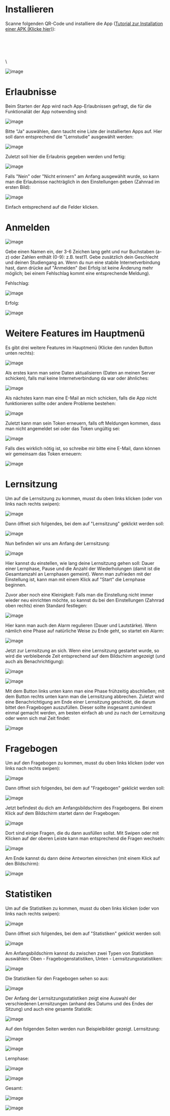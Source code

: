 Installieren
============

Scanne folgenden QR-Code und installiere die App ([Tutorial zur
Installation einer APK (Klicke
hier)](https://www.heise.de/tipps-tricks/Externe-Apps-APK-Dateien-bei-Android-installieren-so-klappt-s-3714330.html)):\
\
\
\
\
\
\

![image](frame.png)

Erlaubnisse
===========

Beim Starten der App wird nach App-Erlaubnissen gefragt, die für die
Funktionaliät der App notwending sind:

![image](start_per.png)

Bitte "Ja" auswählen, dann taucht eine Liste der installierten Apps auf.
Hier soll dann entsprechend die "Lernstudie" ausgewählt werden:

![image](list_per.png)

Zuletzt soll hier die Erlaubnis gegeben werden und fertig:

![image](item_per.png)

Falls "Nein" oder "Nicht erinnern" am Anfang ausgewählt wurde, so kann
man die Erlaubnisse nachträglich in den Einstellungen geben (Zahnrad im
ersten Bild):

![image](settings_per.png)

Einfach entsprechend auf die Felder klicken.

Anmelden
========

![image](start_reg.png)

Gebe einen Namen ein, der 3-6 Zeichen lang geht und nur Buchstaben (a-z)
oder Zahlen enthält (0-9): z.B. test11. Gebe zusätzlich dein Geschlecht
und deinen Studiengang an. Wenn du nun eine stabile Internetverbindung
hast, dann drücke auf "Anmelden" (bei Erfolg ist keine Änderung mehr
möglich; bei einem Fehlschlag kommt eine entsprechende Meldung).

Fehlschlag:

![image](reg_succ.png)

Erfolg:

![image](reg_fail.png)

Weitere Features im Hauptmenü
=============================

Es gibt drei weitere Features im Hauptmenü (Klicke den runden Button
unten rechts):

![image](options.png)

Als erstes kann man seine Daten aktualisieren (Daten an meinen Server
schicken), falls mal keine Internetverbindung da war oder ähnliches:

![image](options_update.png)

Als nächstes kann man eine E-Mail an mich schicken, falls die App nicht
funktionieren sollte oder andere Probleme bestehen:

![image](options_mail.png)

Zuletzt kann man sein Token erneuern, falls oft Meldungen kommen, dass
man nicht angemeldet sei oder das Token ungültig sei:

![image](options_token.png)

Falls dies wirklich nötig ist, so schreibe mir bitte eine E-Mail, dann
können wir gemeinsam das Token erneuern:

![image](token_new.png)

Lernsitzung
===========

Um auf die Lernsitzung zu kommen, musst du oben links klicken (oder von
links nach rechts swipen):

![image](start_reg.png)

Dann öffnet sich folgendes, bei dem auf "Lernsitzung" geklickt werden
soll:

![image](nav.png)

Nun befinden wir uns am Anfang der Lernsitzung:

![image](learn_start.png)

Hier kannst du einstellen, wie lang deine Lernsitzung gehen soll: Dauer
einer Lernphase, Pause und die Anzahl der Wiederholungen (damit ist die
Gesamtamzahl an Lernphasen gemeint). Wenn man zufrieden mit der
Einstellung ist, kann man mit einem Klick auf "Start" die Lernphase
beginnen.

Zuvor aber noch eine Kleinigkeit: Falls man die Einstellung nicht immer
wieder neu einrichten möchte, so kannst du bei den Einstellungen
(Zahnrad oben rechts) einen Standard festlegen:

![image](settings_learn.png)

Hier kann man auch den Alarm regulieren (Dauer und Lautstärke). Wenn
nämlich eine Phase auf natürliche Weise zu Ende geht, so startet ein
Alarm:

![image](settings_alarm.png)

Jetzt zur Lernsitzung an sich. Wenn eine Lernsitzung gestartet wurde, so
wird die verbleibende Zeit entsprechend auf dem Bildschirm angezeigt
(und auch als Benachrichtigung):

![image](learn_screen.png)

![image](learn_noti.png)

Mit dem Button links unten kann man eine Phase frühzeitig abschließen;
mit dem Button rechts unten kann man die Lernsitzung abbrechen. Zuletzt
wird eine Benachrichtigung am Ende einer Lernsitzung geschickt, die
darum bittet den Fragebogen auszufüllen. Dieser sollte insgesamt
zumindest einmal gemacht werden, am besten einfach ab und zu nach der
Lernsitzung oder wenn sich mal Zeit findet:

![image](learn_tosurvey.png)

Fragebogen
==========

Um auf den Fragebogen zu kommen, musst du oben links klicken (oder von
links nach rechts swipen):

![image](start_reg.png)

Dann öffnet sich folgendes, bei dem auf "Fragebogen" geklickt werden
soll:

![image](nav.png)

Jetzt befindest du dich am Anfangsbildschirm des Fragebogens. Bei einem
Klick auf dem Bildschirm startet dann der Fragebogen:

![image](survey_start.png)

Dort sind einige Fragen, die du dann ausfüllen sollst. Mit Swipen oder
mit Klicken auf der oberen Leiste kann man entsprechend die Fragen
wechseln:

![image](survey_question.png)

Am Ende kannst du dann deine Antworten einreichen (mit einem Klick auf
den Bildschirm):

![image](survey_end.png)

Statistiken
===========

Um auf die Statistiken zu kommen, musst du oben links klicken (oder von
links nach rechts swipen):

![image](start_reg.png)

Dann öffnet sich folgendes, bei dem auf "Statistiken" geklickt werden
soll:

![image](nav.png)

Am Anfangsbildschirm kannst du zwischen zwei Typen von Statistiken
auswählen: Oben - Fragebogenstatistiken, Unten -
Lernsitzungsstatistiken:

![image](stats_start.png)

Die Statistiken für den Fragebogen sehen so aus:

![image](stats_survey.png)

Der Anfang der Lernsitzungsstatistiken zeigt eine Auswahl der
verschiedenen Lernsitzungen (anhand des Datums und des Endes der
Sitzung) und auch eine gesamte Statistik:

![image](stats_selectionLearn.png)

Auf den folgenden Seiten werden nun Beispielbilder gezeigt. Lernsitzung:

![image](stats_session_1.png)

![image](stats_session_2.png)

Lernphase:

![image](stats_phase_1.png)

![image](stats_phase_2.png)

Gesamt:

![image](stats_complete_1.png)

![image](stats_complete_1.png)
